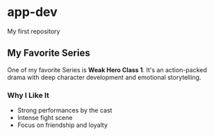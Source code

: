 # app-dev
 My first repository
## My Favorite Series
One of my favorite Series is **Weak Hero Class 1**.
It's an action-packed drama with deep character development and emotional storytelling.
### Why I Like It
- Strong performances by the cast
- Intense fight scene
- Focus on friendship and loyalty
  
